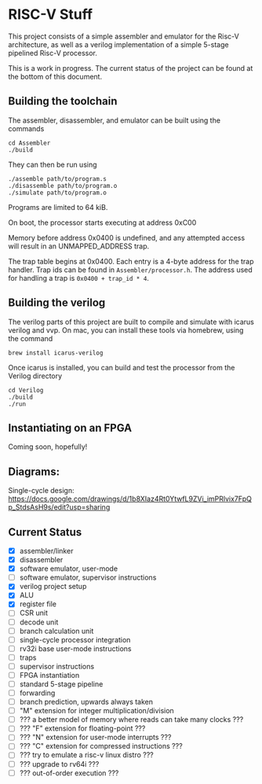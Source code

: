 # RISC-V Stuff
This project consists of a simple assembler and emulator for the Risc-V architecture, as well as a verilog implementation of a simple 5-stage pipelined Risc-V processor.

This is a work in progress.  The current status of the project can be found at the bottom of this document.

## Building the toolchain
The assembler, disassembler, and emulator can be built using the commands
```
cd Assembler
./build
```
They can then be run using
```
./assemble path/to/program.s
./disassemble path/to/program.o
./simulate path/to/program.o
```
Programs are limited to 64 kiB.

On boot, the processor starts executing at address 0xC00

Memory before address 0x0400 is undefined, and any attempted access will result in an UNMAPPED_ADDRESS trap.

The trap table begins at 0x0400.  Each entry is a 4-byte address for the trap handler.  Trap ids can be found in `Assembler/processor.h`.  The address used for handling a trap is `0x0400 + trap_id * 4`.

## Building the verilog
The verilog parts of this project are built to compile and simulate with icarus verilog and vvp. On mac, you can install these tools via homebrew, using the command
```
brew install icarus-verilog
```
Once icarus is installed, you can build and test the processor from the Verilog directory
```
cd Verilog
./build
./run
```

## Instantiating on an FPGA
Coming soon, hopefully!

## Diagrams:
Single-cycle design:
https://docs.google.com/drawings/d/1b8XIaz4Rt0YtwfL9ZVi_imPRlvix7FpQp_StdsAsH9s/edit?usp=sharing

## Current Status
- [x] assembler/linker
- [x] disassembler
- [x] software emulator, user-mode
- [ ] software emulator, supervisor instructions
- [x] verilog project setup
- [x] ALU
- [x] register file
- [ ] CSR unit
- [ ] decode unit
- [ ] branch calculation unit
- [ ] single-cycle processor integration
- [ ] rv32i base user-mode instructions
- [ ] traps
- [ ] supervisor instructions
- [ ] FPGA instantiation
- [ ] standard 5-stage pipeline
- [ ] forwarding
- [ ] branch prediction, upwards always taken
- [ ] "M" extension for integer multiplication/division
- [ ] ??? a better model of memory where reads can take many clocks ???
- [ ] ??? "F" extension for floating-point ???
- [ ] ??? "N" extension for user-mode interrupts ???
- [ ] ??? "C" extension for compressed instructions ???
- [ ] ??? try to emulate a risc-v linux distro ???
- [ ] ??? upgrade to rv64i ???
- [ ] ??? out-of-order execution ???
